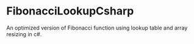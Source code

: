 # FibonacciLookupCsharp

An optimized version of Fibonacci function using lookup table and array resizing in c#.
